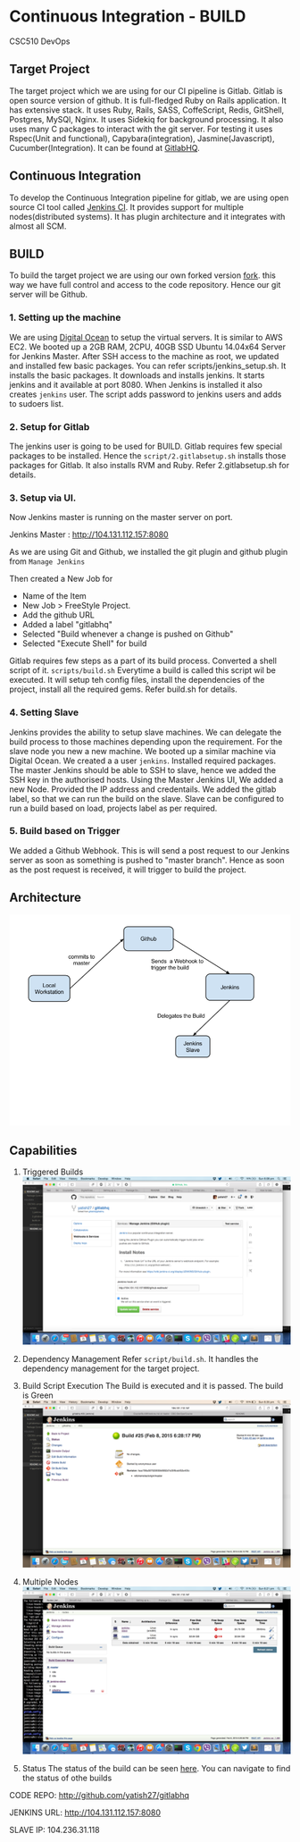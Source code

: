 # Continuous Integration - BUILD

CSC510 DevOps

## Target Project
The target project which we are using for our CI pipeline is Gitlab. Gitlab is open source version of github. It is full-fledged Ruby on Rails application. It has extensive stack. It uses Ruby, Rails, SASS, CoffeScript, Redis, GitShell, Postgres, MySQl, Nginx. It uses Sidekiq for background processing. It also uses many C packages to interact with the git server. For testing it uses Rspec(Unit and functional), Capybara(integration), Jasmine(Javascript), Cucumber(Integration). It can be found at [GitlabHQ](http://github.com/gitlabhq/gitlabhq).

## Continuous Integration
To develop the Continuous Integration pipeline for gitlab, we are using open source CI tool called [Jenkins CI](http://jenkins-ci.org/). It provides support for multiple nodes(distributed systems). It has plugin architecture and it integrates with almost all SCM.

## BUILD 

To build the target project we are using our own forked version [fork](http://github.com/yatish27/gitlabhq). this way we have full control and access to the code repository. Hence our git server will be Github.

### 1. Setting up the machine
We are using [Digital Ocean](http://digitalocean.com) to setup the virtual servers. It is similar to AWS EC2. We booted up a 2GB RAM, 2CPU, 40GB SSD Ubuntu 14.04x64 Server for Jenkins Master.
After SSH access to the machine as root, we updated and installed few basic packages. 
You can refer scripts/jenkins_setup.sh. It installs the basic packages. It downloads and installs jenkins. It starts jenkins and it available at port 8080.
When Jenkins is installed it also creates `jenkins` user. The script adds password to jenkins users and adds to sudoers list.
 
### 2. Setup for Gitlab
The jenkins user is going to be used for BUILD. Gitlab requires few special packages to be installed. Hence the `script/2.gitlabsetup.sh`  installs those packages for Gitlab. It also installs RVM and Ruby.
Refer 2.gitlabsetup.sh for details.

### 3. Setup via UI.
Now Jenkins master is running on the master server on port. 

Jenkins Master : http://104.131.112.157:8080

As we are using Git and Github, we installed the git plugin and github plugin from `Manage Jenkins`

Then created a New Job for 

* Name of the Item
* New Job > FreeStyle Project. 
* Add the github URL
* Added a label "gitlabhq"
* Selected "Build whenever a change is pushed on Github"
* Selected "Execute Shell" for build

Gitlab requires few steps as a part of its build process. Converted a shell script of it. `scripts/build.sh`
Everytime a build is called this script wil be executed. It will setup teh config files, install the dependencies of the project, install all the required gems.
Refer build.sh for details.

### 4. Setting Slave
Jenkins provides the ability to setup slave machines. We can delegate the build process to those machines depending upon the requirement.
For the slave node you new a new machine. We booted up a similar machine via Digital Ocean. 
We created a a user `jenkins`. Installed required packages. 
The master Jenkins should be able to SSH to slave, hence we added the SSH key in the authorised hosts.
Using the Master Jenkins UI, We added a new Node. Provided the IP address and credentails. We added the gitlab label, so that we can run the build on the slave. Slave can be configured to run a build based on load, projects label as per required.

### 5. Build based on Trigger
We added a Github Webhook. This is will send a post request to our Jenkins server as soon as something is pushed to "master branch". Hence as soon as the post request is received, it will trigger to build the project.

## Architecture
![Architecture for CI](../imgs/architecture.png)

## Capabilities
1. Triggered Builds
![Trigger Build](../imgs/trigger_build.png)

2. Dependency Management
Refer `script/build.sh`. It handles the dependency management for the target project.

3. Build Script Execution
The Build is executed and it is passed. The build is Green
![Green Build](../imgs/green_build.png)

4. Multiple Nodes
![Distributed Nodes](../imgs/distributed_nodes.png)

5. Status
The status of the build can be seen [here](http://104.131.112.157:8080/job/gitlabhq/25/console). You can navigate to find the status of othe builds

CODE REPO: http://github.com/yatish27/gitlabhq

JENKINS URL: http://104.131.112.157:8080

SLAVE IP: 104.236.31.118


 






